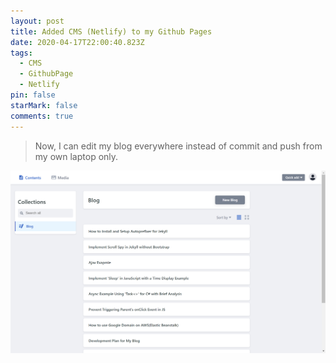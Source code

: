 ```yaml
---
layout: post
title: Added CMS (Netlify) to my Github Pages
date: 2020-04-17T22:00:40.823Z
tags:
  - CMS
  - GithubPage
  - Netlify
pin: false
starMark: false
comments: true
---
```

> Now, I can edit my blog everywhere instead of commit and push from my own laptop only.

![](/assets/uploads/scrnli_17_04_2020_18-01-12.png "Screen shot")
